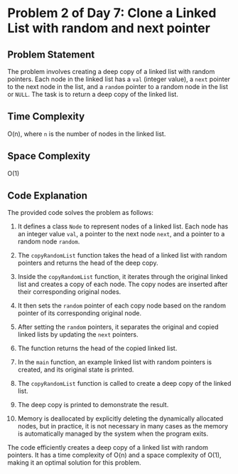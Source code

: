 # Problem 2 of Day 7: Clone a Linked List with random and next pointer

## Problem Statement

The problem involves creating a deep copy of a linked list with random pointers. Each node in the linked list has a `val` (integer value), a `next` pointer to the next node in the list, and a `random` pointer to a random node in the list or `NULL`. The task is to return a deep copy of the linked list.

## Time Complexity

O(n), where `n` is the number of nodes in the linked list.

## Space Complexity

O(1)

## Code Explanation

The provided code solves the problem as follows:

1. It defines a class `Node` to represent nodes of a linked list. Each node has an integer value `val`, a pointer to the next node `next`, and a pointer to a random node `random`.

2. The `copyRandomList` function takes the head of a linked list with random pointers and returns the head of the deep copy.

3. Inside the `copyRandomList` function, it iterates through the original linked list and creates a copy of each node. The copy nodes are inserted after their corresponding original nodes.

4. It then sets the `random` pointer of each copy node based on the random pointer of its corresponding original node.

5. After setting the `random` pointers, it separates the original and copied linked lists by updating the `next` pointers.

6. The function returns the head of the copied linked list.

7. In the `main` function, an example linked list with random pointers is created, and its original state is printed.

8. The `copyRandomList` function is called to create a deep copy of the linked list.

9. The deep copy is printed to demonstrate the result.

10. Memory is deallocated by explicitly deleting the dynamically allocated nodes, but in practice, it is not necessary in many cases as the memory is automatically managed by the system when the program exits.

The code efficiently creates a deep copy of a linked list with random pointers. It has a time complexity of O(n) and a space complexity of O(1), making it an optimal solution for this problem.

